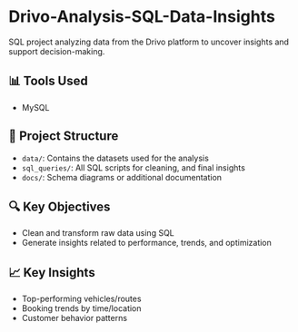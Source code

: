 # Drivo-Analysis-SQL-Data-Insights
SQL project analyzing data from the Drivo platform to uncover insights and support decision-making.

## 📊 Tools Used
- MySQL

## 📁 Project Structure
- `data/`: Contains the datasets used for the analysis
- `sql_queries/`: All SQL scripts for cleaning, and final insights
- `docs/`: Schema diagrams or additional documentation

## 🔍 Key Objectives
- Clean and transform raw data using SQL
- Generate insights related to performance, trends, and optimization


## 📈 Key Insights
- Top-performing vehicles/routes
- Booking trends by time/location
- Customer behavior patterns



